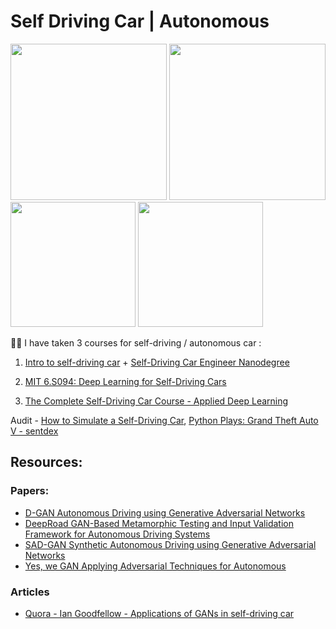 # Self Driving Car | Autonomous 
<img src="https://github.com/SKKSaikia/self-drive/blob/master/img/a-map.jpg" height=250px><a> </a><img src="https://github.com/SKKSaikia/self-drive/blob/master/img/sense.jpg" height=250px><br /><img src="https://github.com/SKKSaikia/self-drive/blob/master/img/waymo.png" height=200px><a> </a><img src="https://github.com/SKKSaikia/self-drive/blob/master/img/ai-maps.jpg" height=200px><a> </a>


🔮🚓 I have taken 3 courses for self-driving / autonomous car :

1. [Intro to self-driving car](https://www.udacity.com/course/intro-to-self-driving-cars--nd113) + [Self-Driving Car Engineer Nanodegree](https://www.udacity.com/course/self-driving-car-engineer-nanodegree--nd013)

2. [MIT 6.S094: Deep Learning for Self-Driving Cars](https://selfdrivingcars.mit.edu/)

3. [The Complete Self-Driving Car Course - Applied Deep Learning](https://www.udemy.com/applied-deep-learningtm-the-complete-self-driving-car-course/)

Audit - [How to Simulate a Self-Driving Car](https://youtu.be/EaY5QiZwSP4), [Python Plays: Grand Theft Auto V - sentdex](https://www.youtube.com/watch?v=ks4MPfMq8aQ&list=PLQVvvaa0QuDeETZEOy4VdocT7TOjfSA8a&index=1)

## Resources:

### Papers:
- [D-GAN Autonomous Driving using Generative Adversarial Networks](https://github.com/SKKSaikia/SelfDrive/blob/master/papers/D-GAN%20Autonomous%20Driving%20using%20Generative.pdf)
- [DeepRoad GAN-Based Metamorphic Testing and Input Validation Framework for Autonomous Driving Systems](https://github.com/SKKSaikia/SelfDrive/blob/master/papers/DeepRoad%20GAN-Based%20Metamorphic%20Testing%20and%20Input%20Validation%20Framework%20for%20Autonomous%20Driving%20Systems.pdf)
- [SAD-GAN Synthetic Autonomous Driving using Generative Adversarial Networks](https://github.com/SKKSaikia/SelfDrive/blob/master/papers/SAD-GAN%20Synthetic%20Autonomous%20Driving%20using%20Generative%20Adversarial%20Networks.pdf)
- [Yes, we GAN Applying Adversarial Techniques for Autonomous](https://github.com/SKKSaikia/SelfDrive/blob/master/papers/Yes%2C%20we%20GAN%20Applying%20Adversarial%20Techniques%20for%20Autonomous.pdf)

### Articles
- [Quora - Ian Goodfellow - Applications of GANs in self-driving car](https://www.quora.com/What-could-be-the-applications-of-generative-adversarial-networks-GANs-in-autonomous-vehicles-if-any)
